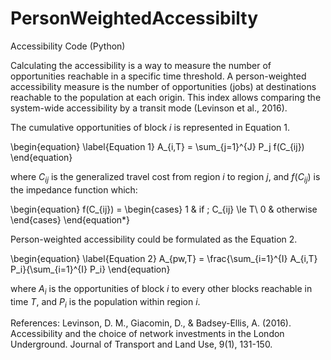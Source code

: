 # PersonWeightedAccessibilty
Accessibility Code (Python)

Calculating the accessibility is a way to measure the number of opportunities reachable in a specific time threshold. A person-weighted accessibility measure is the number of opportunities (jobs) at destinations reachable to the population at each origin. This index allows comparing the system-wide accessibility by a transit mode (Levinson et al., 2016). 

The cumulative opportunities of block $i$ is represented in Equation 1.

\begin{equation}
    \label{Equation 1}
    A_{i,T} = \sum_{j=1}^{J} P_j f(C_{ij})
\end{equation}


where $C_{ij}$ is the generalized travel cost from region $i$ to region $j$, and $f(C_{ij})$ is the impedance function which: 

\begin{equation}
    f(C_{ij}) = \begin{cases}
            1 & if \; C_{ij} \le T\\
            0 & otherwise
            \end{cases}
\end{equation*}


Person-weighted accessibility could be formulated as the Equation 2. 

\begin{equation}
    \label{Equation 2}
    A_{pw,T} = \frac{\sum_{i=1}^{I} A_{i,T} P_i}{\sum_{i=1}^{I} P_i}
\end{equation}

where $A_i$ is the opportunities of block $i$ to every other blocks reachable in time $T$, and $P_i$ is the population within region $i$. 

References:
Levinson, D. M., Giacomin, D., & Badsey-Ellis, A. (2016). Accessibility and the choice of network investments in the London Underground. Journal of Transport and Land Use, 9(1), 131-150.
